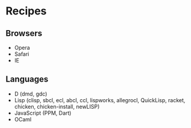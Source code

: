 # Recipes

## Browsers

* Opera
* Safari
* IE

## Languages

* D (dmd, gdc)
* Lisp (clisp, sbcl, ecl, abcl, ccl, lispworks, allegrocl, QuickLisp, racket, chicken, chicken-install, newLISP)
* JavaScript (PPM, Dart)
* OCaml

